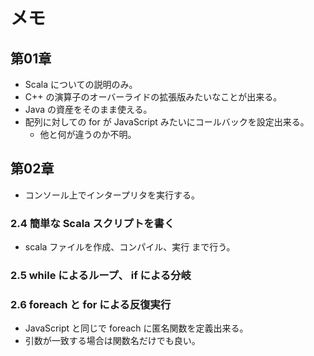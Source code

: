 # メモ

## 第01章

- Scala についての説明のみ。
- C++ の演算子のオーバーライドの拡張版みたいなことが出来る。
- Java の資産をそのまま使える。
- 配列に対しての for が JavaScript みたいにコールバックを設定出来る。
  - 他と何が違うのか不明。

## 第02章

- コンソール上でインタープリタを実行する。

### 2.4 簡単な Scala スクリプトを書く

- scala ファイルを作成、コンパイル、実行 まで行う。


### 2.5 while によるループ、 if による分岐

### 2.6 foreach と for による反復実行

- JavaScript と同じで foreach に匿名関数を定義出来る。
- 引数が一致する場合は関数名だけでも良い。
